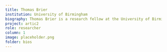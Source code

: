 ```yaml
---
title: Thomas Brier
institution: University of Birmingham
biography: Thomas Brier is a research fellow at the University of Birmingham.
project: artic2
role: researcher
column: 1
image: placeholder.png
folder: bios
---
```

